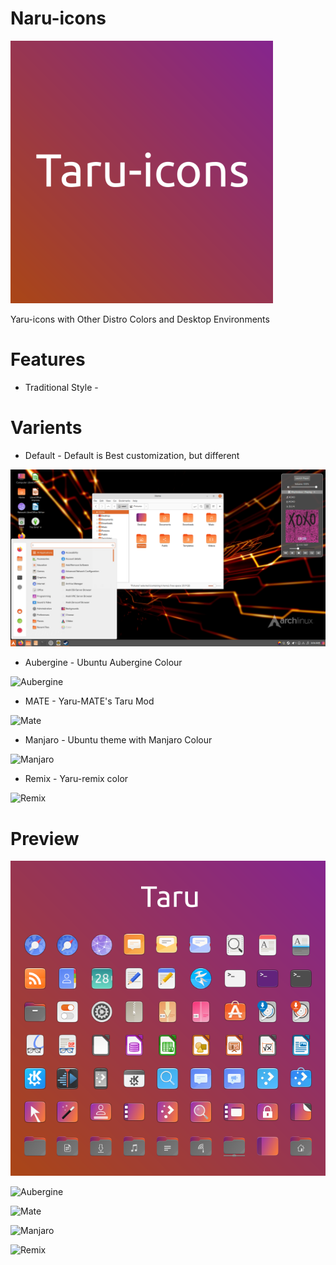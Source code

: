 # Naru-icons

![logo](logo.png)

Yaru-icons with Other Distro Colors and Desktop Environments

# Features

* Traditional Style - 

# Varients

* Default - Default is Best customization, but different

![Default](screenshots/var-default.png)

* Aubergine - Ubuntu Aubergine Colour

![Aubergine](screenshots/var-aubergine.png)

* MATE - Yaru-MATE's Taru Mod

![Mate](screenshots/var-mate.png)

* Manjaro - Ubuntu theme with Manjaro Colour

![Manjaro](screenshots/var-manjaro.png)

* Remix - Yaru-remix color

![Remix](screenshots/var-remix.png)

# Preview

![Default](preview-images/preview-default.png)

![Aubergine](preview-images/preview-aubergine.png)

![Mate](preview-images/preview-mate.png)

![Manjaro](preview-images/preview-manjaro.png)

![Remix](preview-images/preview-remix.png)
